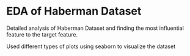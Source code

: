 # EDA of Haberman Dataset

Detailed analysis of Haberman Dataset and finding the most influential feature to the target feature.

Used different types of plots using seaborn to visualize the dataset